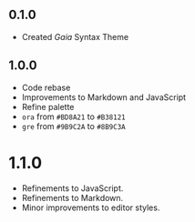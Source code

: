 ## 0.1.0
- Created *Gaia* Syntax Theme

## 1.0.0
- Code rebase
- Improvements to Markdown and JavaScript
- Refine palette
 - `ora` from `#BD8A21` to `#B38121`
 - `gre` from `#9B9C2A` to `#8B9C3A`

# 1.1.0
- Refinements to JavaScript.
- Refinements to Markdown.
- Minor improvements to editor styles.
